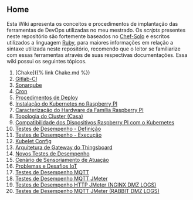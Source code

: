 ## Home

Esta Wiki apresenta os conceitos e procedimentos de implantação das ferramentas de DevOps utilizadas no meu mestrado. Os *scripts* presentes neste repositório são fortemente baseados no [Chef-Solo](https://docs.chef.io/chef_solo.html) e escritos utilizados a linguagem [Ruby](https://www.ruby-lang.org/pt/), para maiores informações em relação a sintaxe utilizada neste repositório, recomendo que o leitor se familiarize com essas ferramentas através de suas respectivas documentações. Essa wiki possui os seguintes tópicos.

1.  [Chake]({% link Chake.md %})
2.  [Gitlab-CI](https://www.mrdevops-gitlab.com/plataforma-de-desenvolvimento-continuo-para-iot/chef/wikis/Gitlab-CI)
3.  [Sonarqube](https://www.mrdevops-gitlab.com/plataforma-de-desenvolvimento-continuo-para-iot/chef/wikis/Sonarqube)
4.  [Cron](https://www.mrdevops-gitlab.com/plataforma-de-desenvolvimento-continuo-para-iot/chef/wikis/Cron)
5.  [Procedimentos de Deploy](https://www.mrdevops-gitlab.com/plataforma-de-desenvolvimento-continuo-para-iot/chef/wikis/Deploy)
6.  [Instalação do Kubernetes no Raspberry PI](https://www.mrdevops-gitlab.com/plataforma-de-desenvolvimento-continuo-para-iot/chef/wikis/Instalação-do-Kubernetes-no-Raspberry-PI)
7.  [Caracterização do Hardware da Família Raspberry PI](https://www.mrdevops-gitlab.com/plataforma-de-desenvolvimento-continuo-para-iot/chef/wikis/Caracteriza%C3%A7%C3%A3o-da-Fam%C3%ADlia-de-Hardware-Raspberry-PI)
8.  [Topologia do Cluster (Casa)](https://www.mrdevops-gitlab.com/plataforma-de-desenvolvimento-continuo-para-iot/chef/wikis/Topologia-do-Cluster)
9.  [Compatibilidade dos Dispositivos Raspberry PI com o Kubernetes](https://www.mrdevops-gitlab.com/plataforma-de-desenvolvimento-continuo-para-iot/chef/wikis/Compatibilidade-dos-Dispositivos-Raspberry-PI-com-o-Kubernetes)
10. [Testes de Desempenho - Definição](https://www.mrdevops-gitlab.com/plataforma-de-desenvolvimento-continuo-para-iot/chef/wikis/Testes-de-Desempenho)
11. [Testes de Desempenho - Execução](https://www.mrdevops-gitlab.com/plataforma-de-desenvolvimento-continuo-para-iot/chef/wikis/Testes-de-Desempenho-Execução)
12. [Kubelet Config](https://www.mrdevops-gitlab.com/plataforma-de-desenvolvimento-continuo-para-iot/chef/wikis/Kubelet-Config)
13. [Arquitetura de Gateway do Thingsboard](https://www.mrdevops-gitlab.com/plataforma-de-desenvolvimento-continuo-para-iot/chef/wikis/Thingsboard-Gateway)
14. [Novos Testes de Desempenho](https://www.mrdevops-gitlab.com/plataforma-de-desenvolvimento-continuo-para-iot/chef/wikis/Nova-Execu%C3%A7%C3%A3o-de-Testes-de-Desempenho)
15. [Cenário de Sensoriamento de Atuação](https://www.mrdevops-gitlab.com/plataforma-de-desenvolvimento-continuo-para-iot/chef/wikis/IoT-Cenario-de-Sensoriamento-e-Atua%C3%A7%C3%A3o)
16. [Problemas e Desafios IoT](https://www.mrdevops-gitlab.com/plataforma-de-desenvolvimento-continuo-para-iot/chef/wikis/Problemas-e-Desafios-IoT)
17. [Testes de Desempenho MQTT](https://www.mrdevops-gitlab.com/plataforma-de-desenvolvimento-continuo-para-iot/chef/wikis/Testes-de-Desempenho-MQTT)
18. [Testes de Desempenho MQTT JMeter](https://www.mrdevops-gitlab.com/plataforma-de-desenvolvimento-continuo-para-iot/chef/wikis/Testes-de-Desempenho-MQTT-JMeter)
19. [Testes de Desempenho HTTP JMeter (NGINX DMZ LOGS)](https://www.mrdevops-gitlab.com/plataforma-de-desenvolvimento-continuo-para-iot/chef/wikis/Testes-de-Desempenho-HTTP-JMeter-(NGINX---DMZ---LOGS))
20. [Testes de Desempenho MQTT JMeter (RABBIT DMZ LOGS)](https://www.mrdevops-gitlab.com/plataforma-de-desenvolvimento-continuo-para-iot/chef/wikis/Testes-de-Desempenho-MQTT-JMeter-(RABBITMQ-DMZ-LOGS))
